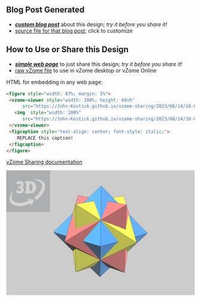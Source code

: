 
## Blog Post Generated

 - [***custom blog post***](<https://John-Kostick.github.io/vzome-sharing/2023/08/14/24-vertex-3-octahedra-10-07-29.html>) about this design; *try it before you share it!*
 - [source file for that blog post](<https://github.com/John-Kostick/vzome-sharing/edit/main/_posts/2023-08-14-24-vertex-3-octahedra-10-07-29.md>); click to customize
 


## How to Use or Share this Design

 - [***simple web page***](<https://John-Kostick.github.io/vzome-sharing/2023/08/14/10-07-29-24-vertex-3-octahedra/>) to just share this design; *try it before you share it!*
 - [raw vZome file](<https://raw.githubusercontent.com/John-Kostick/vzome-sharing/main/2023/08/14/10-07-29-24-vertex-3-octahedra/24-vertex-3-octahedra.vZome>) to use in vZome desktop or vZome Online
 
 HTML for embedding in any web page:
 ```html
<figure style="width: 87%; margin: 5%">
  <vzome-viewer style="width: 100%; height: 60vh"
       src="https://John-Kostick.github.io/vzome-sharing/2023/08/14/10-07-29-24-vertex-3-octahedra/24-vertex-3-octahedra.vZome" >
    <img  style="width: 100%"
       src="https://John-Kostick.github.io/vzome-sharing/2023/08/14/10-07-29-24-vertex-3-octahedra/24-vertex-3-octahedra.png" >
  </vzome-viewer>
  <figcaption style="text-align: center; font-style: italic;">
     REPLACE this caption!
  </figcaption>
</figure>
 ```

[vZome Sharing documentation](https://vzome.github.io/vzome/sharing.html#how-it-works)

![Image](<24-vertex-3-octahedra.png>)

